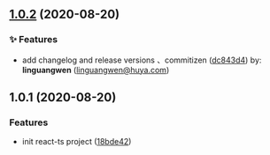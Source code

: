 ## [1.0.2](https://github.com/linsamasama/react-ts-template/compare/v1.0.1...v1.0.2) (2020-08-20)


### ✨ Features

* add changelog and release versions 、commitizen ([dc843d4](https://github.com/linsamasama/react-ts-template/commit/dc843d4)) by: **linguangwen** (linguangwen@huya.com)



## 1.0.1 (2020-08-20)


### Features

* init react-ts project ([18bde42](https://github.com/linsamasama/react-ts-template/commit/18bde42))



